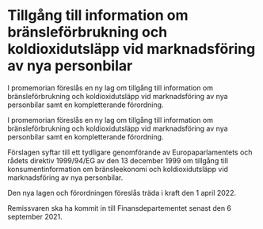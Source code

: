 # Tillgång till information om bränsleförbrukning och koldioxidutsläpp vid marknadsföring av nya personbilar

I promemorian föreslås en ny lag om tillgång till information om bränsleförbrukning och koldioxidutsläpp vid marknadsföring av nya personbilar samt en kompletterande förordning.

I promemorian föreslås en ny lag om tillgång till information om bränsleförbrukning och koldioxidutsläpp vid marknadsföring av nya personbilar samt en kompletterande förordning.

Förslagen syftar till ett tydligare genomförande av Europaparlamentets och rådets direktiv 1999/94/EG av den 13 december 1999 om tillgång till konsumentinformation om bränsleekonomi och koldioxidutsläpp vid marknadsföring av nya personbilar.

Den nya lagen och förordningen föreslås träda i kraft den 1 april 2022.

Remissvaren ska ha kommit in till Finansdepartementet senast den 6 september 2021.

